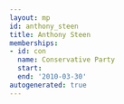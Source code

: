 ```yaml
---
layout: mp
id: anthony_steen
title: Anthony Steen
memberships:
- id: con
  name: Conservative Party
  start: 
  end: '2010-03-30'
autogenerated: true
---
```

